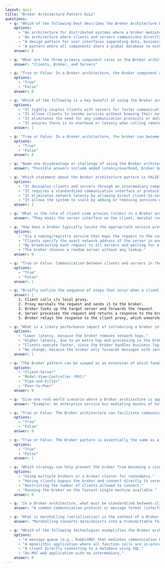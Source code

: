 ```yaml
---
layout: quiz
title: "Broker Architecture Pattern Quiz"
questions:
  - q: "Which of the following best describes the Broker Architecture Pattern?"
    options:
      - "An architecture for distributed systems where a broker mediates communication between decoupled components."
      - "An architecture where clients and servers communicate directly without intermediaries."
      - "A design pattern for user interfaces separating data, business logic, and presentation."
      - "A pattern where all components share a global database to exchange information."
    answer: 0

  - q: "What are the three primary component roles in the Broker architecture pattern?"
    answer: "Clients, Broker, and Servers"

  - q: "True or False: In a Broker architecture, the Broker component acts as an intermediary that handles communication between clients and servers."
    options:
      - "True"
      - "False"
    answer: 0

  - q: "Which of the following is a key benefit of using the Broker architecture pattern?"
    options:
      - "It tightly couples clients with servers for faster communication."
      - "It allows clients to invoke services without knowing their network location (location transparency)."
      - "It eliminates the need for any communication protocols or data serialization."
      - "It ensures there is no overhead or latency when calling remote services."
    answer: 1

  - q: "True or False: In a Broker architecture, the broker can become a single point of failure if no backup or fail-over strategy exists."
    options:
      - "True"
      - "False"
    answer: 0

  - q: "Name one disadvantage or challenge of using the Broker architecture pattern."
    answer: "Possible answers include added latency/overhead, broker bottleneck, increased complexity, or risk of a single point of failure."

  - q: "Which statement about the Broker architecture pattern is FALSE?"
    options:
      - "It decouples clients and servers through an intermediary component."
      - "It requires a standardized communication interface or protocol between components."
      - "It eliminates network latency by allowing direct client-to-server communication."
      - "It allows the system to scale by adding or removing services without changing client code."
    answer: 2

  - q: "What is the role of client-side proxies (stubs) in a Broker architecture?"
    answer: "They mimic the server interface on the client, marshal requests, forward them to the broker, and unmarshal responses—making remote calls appear local."

  - q: "How does a broker typically locate the appropriate service provider for a client request?"
    options:
      - "Via a naming/registry service that maps the request to the correct server."
      - "Clients specify the exact network address of the server in every request."
      - "By broadcasting each request to all servers and waiting for a response."
      - "The broker chooses a random server without any lookup."
    answer: 0

  - q: "True or False: Communication between clients and servers in the Broker pattern must be synchronous."
    options:
      - "True"
      - "False"
    answer: 1

  - q: "Briefly outline the sequence of steps that occur when a client invokes a remote service through a Broker."
    answer: |
      1. Client calls its local proxy.
      2. Proxy marshals the request and sends it to the broker.
      3. Broker looks up the target server and forwards the request.
      4. Server processes the request and returns a response to the broker.
      5. Broker relays the response to the client proxy, which unmarshals it for the client.

  - q: "What is a likely performance impact of introducing a broker into an architecture?"
    options:
      - "Lower latency, because the broker removes network hops."
      - "Higher latency, due to an extra hop and processing in the broker."
      - "Clients execute faster, since the broker handles business logic."
      - "No change, because the broker only forwards messages with zero overhead."
    answer: 1

  - q: "The Broker pattern can be viewed as an extension of which fundamental architecture style?"
    options:
      - "Client-Server"
      - "Model-View-Controller (MVC)"
      - "Pipe-and-Filter"
      - "Peer-to-Peer"
    answer: 0

  - q: "Give one real-world scenario where a Broker architecture is appropriate and explain why."
    answer: "Example: An enterprise service bus mediating dozens of heterogeneous services so each can discover and invoke others without tight coupling."

  - q: "True or False: The Broker architecture can facilitate communication between components written in different languages or on different platforms, provided they follow the broker’s protocol."
    options:
      - "True"
      - "False"
    answer: 0

  - q: "True or False: The Broker pattern is essentially the same as a publish-subscribe (pub/sub) pattern."
    options:
      - "True"
      - "False"
    answer: 1

  - q: "Which strategy can help prevent the broker from becoming a single point of failure?"
    options:
      - "Using multiple brokers or a broker cluster for redundancy."
      - "Having clients bypass the broker and connect directly to servers."
      - "Restricting the number of clients allowed to connect."
      - "Running the broker on the fastest single machine available."
    answer: 0

  - q: "In a Broker architecture, what must be standardized between clients and servers to allow them to communicate?"
    answer: "A common communication protocol or message format (interface definition, serialization scheme, etc.)."

  - q: "What is marshalling (serialization) in the context of a Broker system, and why is it important?"
    answer: "Marshalling converts data/objects into a transmittable format; the broker relies on it to send requests and responses across the network and to reconstruct them on the receiving side."

  - q: "Which of the following technologies exemplifies the Broker architecture pattern?"
    options:
      - "A message queue (e.g., RabbitMQ) that mediates communication between services."
      - "A monolithic application where all function calls are in-process."
      - "A client directly connecting to a database using SQL."
      - "An MVC web application with no intermediary."
    answer: 0
---
```

